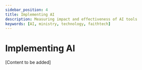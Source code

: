 ```yaml
---
sidebar_position: 4
title: Implementing AI
description: Measuring impact and effectiveness of AI tools
keywords: [AI, ministry, technology, faithtech]
---
```


# Implementing AI

[Content to be added]
